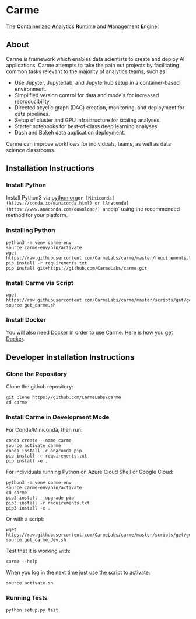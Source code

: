 # Carme
The **C**ontainerized **A**nalytics **R**untime and **M**anagement **E**ngine.

## About
Carme is framework which enables data scientists to create and deploy AI applications.  Carme attempts to take the pain out projects by facilitating common tasks relevant to the majority of analytics teams, such as:
- Use Jupyter, Jupyterlab, and Jupyterhub setup in a container-based environment.
- Simplified version control for data and models for increased reproducibility.
- Directed acyclic graph (DAG) creation, monitoring, and deployment for data pipelines.
- Setup of cluster and GPU infrastructure for scaling analyses.
- Starter notebooks for best-of-class deep learning analyses.
- Dash and Bokeh data application deployment.

Carme can improve workflows for individuals, teams, as well as data science classrooms.

## Installation Instructions

### Install Python
Install Python3 via [python.org](https://www.python.org/downloads/)` or [Miniconda](https://conda.io/miniconda.html) or [Anaconda](https://www.anaconda.com/download/) and `pip` using the recommended method for your platform.

### Installing Python
```
python3 -m venv carme-env
source carme-env/bin/activate
wget https://raw.githubusercontent.com/CarmeLabs/carme/master/requirements.txt
pip install -r requirements.txt
pip install git+https://github.com/CarmeLabs/carme.git
```

### Install Carme via Script
```
wget https://raw.githubusercontent.com/CarmeLabs/carme/master/scripts/get/get_carme.sh
source get_carme.sh
```

### Install Docker
You will also need Docker in order to use Carme.  Here is how you [get Docker](https://www.docker.com/get-docker).

## Developer Installation Instructions

### Clone the Repository
Clone the github repository:
```
git clone https://github.com/CarmeLabs/carme
cd carme
```
### Install Carme in Development Mode

For Conda/Miniconda, then run:
```
conda create --name carme
source activate carme
conda install -c anaconda pip
pip install -r requirements.txt
pip install -e .
```

For individuals running Python on Azure Cloud Shell or Google Cloud:
```
python3 -m venv carme-env
source carme-env/bin/activate
cd carme
pip3 install --upgrade pip
pip3 install -r requirements.txt
pip3 install -e .
```

Or with a script:

```
wget https://raw.githubusercontent.com/CarmeLabs/carme/master/scripts/get/get_carme_dev.sh
source get_carme_dev.sh
```

Test that it is working with:

```
carme --help
```

When you log in the next time just use the script to activate:

```
source activate.sh
```



### Running Tests
`python setup.py test`
